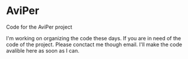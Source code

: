 # AviPer
Code for the AviPer project

I'm working on organizing the code these days. If you are in need of the code of the project. Please conctact me though email. I'll make the code avalible here as soon as I can.
